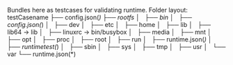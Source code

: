 Bundles here as testcases for validating runtime.
Folder layout:
testCasename
    ├── config.json(*)
    ├── rootfs
    │   ├── bin
    │   ├── config.json(*)
    │   ├── dev
    │   ├── etc
    │   ├── home
    │   ├── lib
    │   ├── lib64 -> lib
    │   ├── linuxrc -> bin/busybox
    │   ├── media
    │   ├── mnt
    │   ├── opt
    │   ├── proc
    │   ├── root
    │   ├── run
    │   ├── runtime.json(*)
    │   ├── runtimetest(*)
    │   ├── sbin
    │   ├── sys
    │   ├── tmp
    │   ├── usr
    │   └── var
    └── runtime.json(*)



